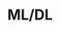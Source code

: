 ---
title: "ML/DL"
permalink: /categories/MLDL/
layout: category
author_profile: true
taxonomy: ML/DL
---
